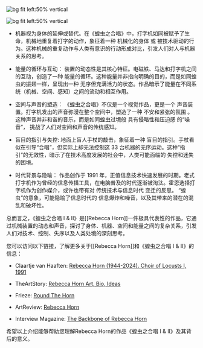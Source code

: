 
![bg fit left:50% vertical](https://i.imgur.com/Al0vYg4.webp)


![bg fit left:50% vertical](https://i.imgur.com/9a2CXAG.webp)

- 机器视为身体的延伸或替代。在《蝗虫之合唱》中，打字机如同被赋予了生命，机械地重复着打字的动作，象征着一种 机械化的身体 或 被技术驱动的行为。这种机械的重复动作与人类有意识的行动形成对比，引发人们对人与机器关系的思考。
    
- 能量的循环与互动： 装置的动态性是其核心特征。电磁铁、马达和打字机之间的互动，创造了一种 能量的循环。这种能量并非指向明确的目的，而是如同蝗虫的振翅一样，呈现出一种 无序但充满活力的状态。作品暗示了能量在不同系统（机械、空间、感知）之间的流动和相互作用。
    
- 空间与声音的塑造： 《蝗虫之合唱》不仅是一个视觉作品，更是一个 声音装置。打字机发出的声音弥漫在整个空间中，塑造了一种 不安和紧张的氛围 。这种声音并非和谐的音乐，而是如同蝗虫过境般 具有侵略性和压迫感 的“噪音”， 挑战了人们对空间和声音的传统感知。
    
- 盲目的指引与失控: 地面上盲人手杖的敲击，象征着一种 盲目的指引。手杖看似在引导“合唱”，但实际上却无法控制这 33 台机器的无序运动。这种“指引”的无效性，暗示了在技术高度发展的社会中，人类可能面临的 失控和迷失 的困境。
    
- 时代背景与隐喻： 作品创作于 1991 年，正值信息技术快速发展的时期。老式打字机作为曾经的信息传播工具，在电脑普及的时代逐渐被淘汰。霍恩选择打字机作为创作媒介，或许也带有对 传统技术与信息时代 变迁的反思。 “蝗虫”的意象，可能隐喻了信息时代的 信息爆炸和噪音，以及其带来的潜在的混乱和破坏性。
    

总而言之，《蝗虫之合唱 I & II》是[[Rebecca Horn]]一件极具代表性的作品，它通过机械装置的动态和声音，探讨了身体、机器、空间和能量之间的复杂关系，引发人们对技术、控制、失序以及人类处境的深刻思考。

您可以访问以下链接，了解更多关于[[Rebecca Horn]]和《蝗虫之合唱 I & II》的信息：

- Claartje van Haaften: [Rebecca Horn (1944-2024). Choir of Locusts I, 1991](https://www.vanhaaften.de/en/rebecca-horn)
    
- TheArtStory: [Rebecca Horn Art, Bio, Ideas](https://www.theartstory.org/artist/horn-rebecca/)
    
- Frieze: [Round The Horn](https://www.frieze.com/article/round-horn)
    
- ArtReview: [Rebecca Horn](https://artreview.com/december-2014-feature-rebecca-horn/)
    
- Interview Magazine: [The Backbone of Rebecca Horn](https://www.interviewmagazine.com/art/rebecca-horn-vertebrae-oracle)
    

希望以上介绍能够帮助您理解Rebecca Horn的作品《蝗虫之合唱 I & II》及其背后的意义。
